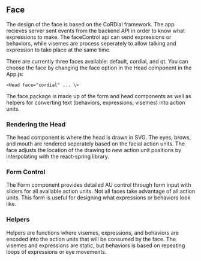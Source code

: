 ## Face

The design of the face is based on the CoRDial framework. The app recieves server sent events from the backend API in order to know what expressions to make. The faceControl api can send expressions or behaviors, while visemes are process seperately to allow talking and expression to take place at the same time.

There are currently three faces available: default, cordial, and qt. You can choose the face by changing the face option in the Head component in the App.js:

``` <Head face="cordial" ... \> ```

The face package is made up of the form and head components as well as helpers for converting text (behaviors, expressions, visemes) into action units.

### Rendering the Head

The head component is where the head is drawn in SVG. The eyes, brows, and mouth are rendered seperately based on the facial action units. The face adjusts the location of the drawing to new action unit positions by interpolating with the react-spring library.

### Form Control

The Form component provides detailed AU control through form input with sliders for all available action units. Not all faces take advantage of all action units. This form is useful for designing what expressions or behaviors look like.

### Helpers

Helpers are functions where visemes, expressions, and behaviors are encoded into the action units that will be consumed by the face. The visemes and expressions are static, but behaviors is based on repeating loops of expressions or eye movements.
